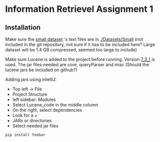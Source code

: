# Information Retrievel Assignment 1

## Installation

Make sure the [small dataset](https://drive.google.com/file/d/1_8np3rVc8WIknYLr9G2e1gSr2lRPVT60/view) 's text files are
in [./Datasets/Small](./Datasets/Small)  (not included in the git repository, not sure if it has to be included here? 
Large dataset will be 1.4 GB compressed, seemed too large to include)

Make sure Lucene is added to the project before running. Version 
[7_3_1](https://archive.apache.org/dist/lucene/java/7.3.1/) is used. The jar files needed are 
core, queryParser and misc (Should the lucene jars be included on github?)

Adding jars using intelliJ: 
 - Top left -> File
 - Project Structure
 - left sidebar: Modules
 - Select Lucene_code in the middle column
 - On the right, select dependencies
 - Look for a +
 - JARs or directories
 - Select needed jar files

```bash
pip install foobar
```
